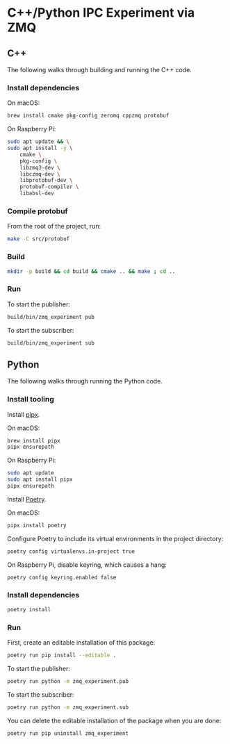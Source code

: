 # C++/Python IPC Experiment via ZMQ

## C++

The following walks through building and running the C++ code.

### Install dependencies

On macOS:

```bash
brew install cmake pkg-config zeromq cppzmq protobuf
```

On Raspberry Pi:

```bash
sudo apt update && \
sudo apt install -y \
    cmake \
    pkg-config \
    libzmq3-dev \
    libczmq-dev \
    libprotobuf-dev \
    protobuf-compiler \
    libabsl-dev
```

### Compile protobuf

From the root of the project, run:

```bash
make -C src/protobuf
```

### Build

```bash
mkdir -p build && cd build && cmake .. && make ; cd ..
```

### Run

To start the publisher:

```bash
build/bin/zmq_experiment pub
```

To start the subscriber:

```bash
build/bin/zmq_experiment sub
```

## Python

The following walks through running the Python code.

### Install tooling

Install [pipx](https://github.com/pypa/pipx).

On macOS:

```bash
brew install pipx
pipx ensurepath
```

On Raspberry Pi:

```bash
sudo apt update
sudo apt install pipx
pipx ensurepath
```

Install [Poetry](https://python-poetry.org/).

On macOS:

```bash
pipx install poetry
```

Configure Poetry to include its virtual environments in the project directory:

```bash
poetry config virtualenvs.in-project true
```

On Raspberry Pi, disable keyring, which causes a hang:

```bash
poetry config keyring.enabled false
```

### Install dependencies

```bash
poetry install
```

### Run

First, create an editable installation of this package:

```bash
poetry run pip install --editable .
```

To start the publisher:

```bash
poetry run python -m zmq_experiment.pub
```

To start the subscriber:

```bash
poetry run python -m zmq_experiment.sub
```

You can delete the editable installation of the package when you are done:

```bash
poetry run pip uninstall zmq_experiment
```
